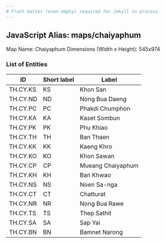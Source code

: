 ```yaml
---
# Front matter (even empty) required for Jekyll to process
---
```


## JavaScript Alias: maps/chaiyaphum

Map Name: Chaiyaphum
Dimensions (Width x Height): 545x974

### List of Entities

| ID       | Short label | Label             |
| -------- | ----------- | ----------------- |
| TH.CY.KS | KS          | Khon San          |
| TH.CY.ND | ND          | Nong Bua Daeng    |
| TH.CY.PC | PC          | Phakdi Chumphon   |
| TH.CY.KA | KA          | Kaset Sombun      |
| TH.CY.PK | PK          | Phu Khiao         |
| TH.CY.TH | TH          | Ban Thaen         |
| TH.CY.KK | KK          | Kaeng Khro        |
| TH.CY.KO | KO          | Khon Sawan        |
| TH.CY.CP | CP          | Mueang Chaiyaphum |
| TH.CY.KH | KH          | Ban Khwao         |
| TH.CY.NS | NS          | Noen Sa-nga       |
| TH.CY.CT | CT          | Chatturat         |
| TH.CY.NR | NR          | Nong Bua Rawe     |
| TH.CY.TS | TS          | Thep Sathit       |
| TH.CY.SA | SA          | Sap Yai           |
| TH.CY.BN | BN          | Bamnet Narong     |
